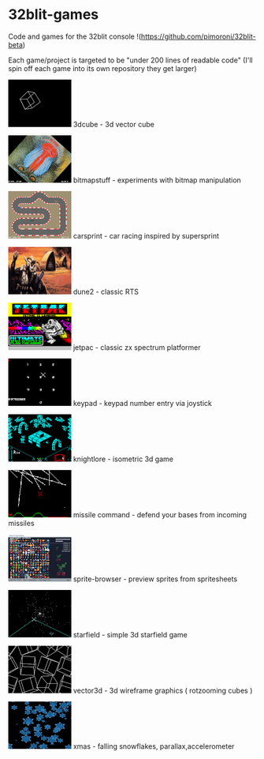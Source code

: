 # 32blit-games
Code and games for the 32blit console  !(https://github.com/pimoroni/32blit-beta)

Each game/project is targeted to be "under 200 lines of readable code"
(I'll spin off each game into its own repository they get larger)

![](https://raw.githubusercontent.com/mikerr/32blit-games/master/3dcube/splash.png)
3dcube - 3d vector cube 

![](https://raw.githubusercontent.com/mikerr/32blit-games/master/bitmapstuff/splash.png)
bitmapstuff - experiments with bitmap manipulation

![](https://raw.githubusercontent.com/mikerr/32blit-games/master/carsprint/splash.png)
carsprint - car racing inspired by supersprint

![](https://raw.githubusercontent.com/mikerr/32blit-games/master/dune2/splash.png)
dune2 - classic RTS

![](https://raw.githubusercontent.com/mikerr/32blit-games/master/jetpac/splash.png)
jetpac - classic zx spectrum platformer

![](https://raw.githubusercontent.com/mikerr/32blit-games/master/keypad/splash.png)
keypad - keypad number entry via joystick

![](https://raw.githubusercontent.com/mikerr/32blit-games/master/knightlore/splash.png)
knightlore - isometric 3d game 

![](https://raw.githubusercontent.com/mikerr/32blit-games/master/missile/splash.png)
missile command - defend your bases from incoming missiles

![](https://raw.githubusercontent.com/mikerr/32blit-games/master/sprite-browser/splash.png)
sprite-browser - preview sprites from spritesheets

![](https://raw.githubusercontent.com/mikerr/32blit-games/master/starfield/splash.png)
starfield - simple 3d starfield game 

![](https://raw.githubusercontent.com/mikerr/32blit-games/master/vector3d/splash.png)
vector3d - 3d wireframe graphics  ( rotzooming cubes )

![](https://raw.githubusercontent.com/mikerr/32blit-games/master/xmas/splash.png)
xmas - falling snowflakes, parallax,accelerometer
